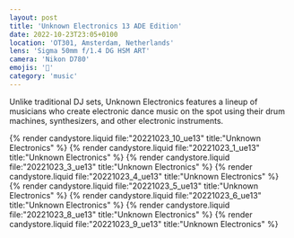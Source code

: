 ```yaml
---
layout: post
title: 'Unknown Electronics 13 ADE Edition'
date: 2022-10-23T23:05+0100
location: 'OT301, Amsterdam, Netherlands'
lens: 'Sigma 50mm f/1.4 DG HSM ART'
camera: 'Nikon D780'
emojis: '🎹'
category: 'music'
---
```


Unlike traditional DJ sets, Unknown Electronics features a lineup of musicians who create electronic dance music on the spot using their drum machines, synthesizers, and other electronic instruments.

{% render candystore.liquid file:"20221023_10_ue13" title:"Unknown Electronics" %}
{% render candystore.liquid file:"20221023_1_ue13" title:"Unknown Electronics" %}
{% render candystore.liquid file:"20221023_3_ue13" title:"Unknown Electronics" %}
{% render candystore.liquid file:"20221023_4_ue13" title:"Unknown Electronics" %}
{% render candystore.liquid file:"20221023_5_ue13" title:"Unknown Electronics" %}
{% render candystore.liquid file:"20221023_6_ue13" title:"Unknown Electronics" %}
{% render candystore.liquid file:"20221023_8_ue13" title:"Unknown Electronics" %}
{% render candystore.liquid file:"20221023_9_ue13" title:"Unknown Electronics" %}